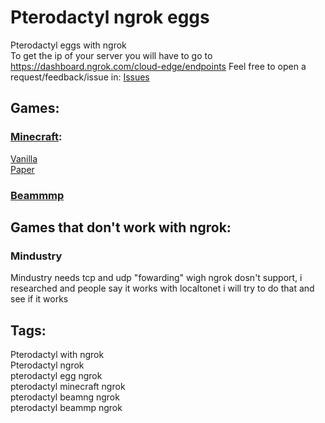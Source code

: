 # Pterodactyl ngrok eggs
Pterodactyl eggs with ngrok <br />
To get the ip of your server you will have to go to https://dashboard.ngrok.com/cloud-edge/endpoints
Feel free to open a request/feedback/issue in: [Issues](https://github.com/Bertogim/pterodactyl-ngrok-eggs/issues)

## Games:

### [Minecraft](https://github.com/Bertogim/pterodactyl-ngrok-eggs/tree/main/Minecraft): 
[Vanilla](https://github.com/Bertogim/pterodactyl-ngrok-eggs/blob/main/Minecraft/egg-vanilla-ngrok.json) <br />
[Paper](https://github.com/Bertogim/pterodactyl-ngrok-eggs/blob/main/Minecraft/egg-paper-ngrok.json)

### [Beammmp](https://github.com/Bertogim/pterodactyl-ngrok-eggs/blob/main/Beammp/egg-beam-mp-ngrok.json)

## Games that don't work with ngrok:

### Mindustry
Mindustry needs tcp and udp "fowarding" wigh ngrok dosn't support, i researched and people say it works with localtonet i will try to do that and see if it works
  


## Tags:
Pterodactyl with ngrok <br />
Pterodactyl ngrok <br />
pterodactyl egg ngrok <br />
pterodactyl minecraft ngrok <br />
pterodactyl beamng ngrok <br />
pterodactyl beammp ngrok
